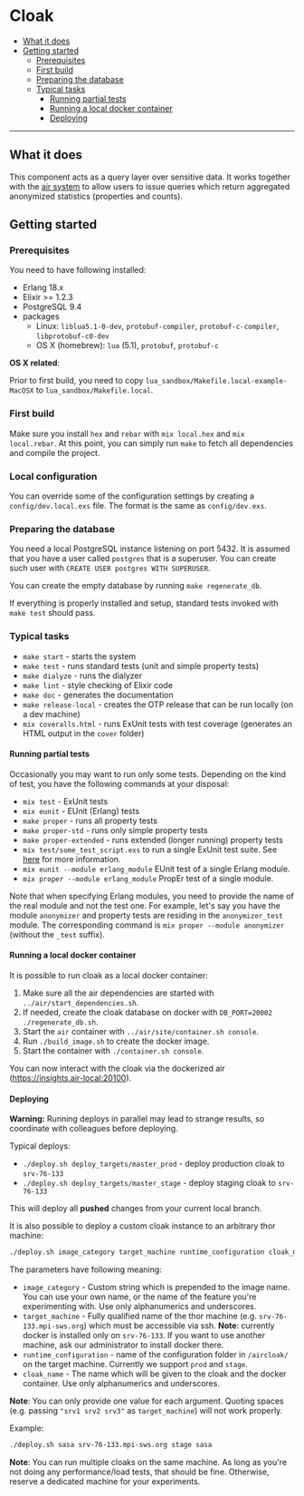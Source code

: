 # Cloak

- [What it does](#what-it-does)
- [Getting started](#getting-started)
    - [Prerequisites](#prerequisites)
    - [First build](#first-build)
    - [Preparing the database](#preparing-the-database)
    - [Typical tasks](#typical-tasks)
        - [Running partial tests](#running-partial-tests)
        - [Running a local docker container](#running-a-local-docker-container)
        - [Deploying](#deploying)

----------------------


## What it does

This component acts as a query layer over sensitive data. It works together with the [air system](../air/) to allow users to issue queries which return aggregated anonymized statistics (properties and counts).


## Getting started

### Prerequisites

You need to have following installed:

- Erlang 18.x
- Elixir >= 1.2.3
- PostgreSQL 9.4
- packages
    - Linux: `liblua5.1-0-dev`, `protobuf-compiler`, `protobuf-c-compiler`, `libprotobuf-c0-dev`
    - OS X (homebrew): `lua` (5.1), `protobuf`, `protobuf-c`


__OS X related__:

Prior to first build, you need to copy `lua_sandbox/Makefile.local-example-MacOSX` to `lua_sandbox/Makefile.local`.


### First build

Make sure you install `hex` and `rebar` with `mix local.hex` and `mix local.rebar`. At this point, you can simply run `make` to fetch all dependencies and compile the project.

### Local configuration

You can override some of the configuration settings by creating a `config/dev.local.exs` file. The format is the same as `config/dev.exs`.

### Preparing the database

You need a local PostgreSQL instance listening on port 5432. It is assumed that you have a user called `postgres` that is a superuser. You can create such user with `CREATE USER postgres WITH SUPERUSER`.

You can create the empty database by running `make regenerate_db`.

If everything is properly installed and setup, standard tests invoked with `make test` should pass.


### Typical tasks

- `make start` - starts the system
- `make test` - runs standard tests (unit and simple property tests)
- `make dialyze` - runs the dialyzer
- `make lint` - style checking of Elixir code
- `make doc` - generates the documentation
- `make release-local` - creates the OTP release that can be run locally (on a dev machine)
- `mix coveralls.html` - runs ExUnit tests with test coverage (generates an HTML output in the `cover` folder)


#### Running partial tests

Occasionally you may want to run only some tests. Depending on the kind of test, you have the following commands at your disposal:

- `mix test` - ExUnit tests
- `mix eunit` - EUnit (Erlang) tests
- `make proper` - runs all property tests
- `make proper-std` - runs only simple property tests
- `make proper-extended` - runs extended (longer running) property tests
- `mix test/some_test_script.exs` to run a single ExUnit test suite. See [here](http://elixir-lang.org/docs/stable/mix/Mix.Tasks.Test.html) for more information.
- `mix eunit --module erlang_module` EUnit test of a single Erlang module.
- `mix proper --module erlang_module` PropEr test of a single module.

Note that when specifying Erlang modules, you need to provide the name of the real module and not the test one. For example, let's say you have the module `anonymizer` and property tests are residing in the `anonymizer_test` module. The corresponding command is `mix proper --module anonymizer` (without the `_test` suffix).

#### Running a local docker container

It is possible to run cloak as a local docker container:

1. Make sure all the air dependencies are started with `../air/start_dependencies.sh`.
2. If needed, create the cloak database on docker with `DB_PORT=20002 ./regenerate_db.sh`.
3. Start the `air` container with `../air/site/container.sh console`.
4. Run `./build_image.sh` to create the docker image.
5. Start the container with `./container.sh console`.

You can now interact with the cloak via the dockerized air (https://insights.air-local:20100).

#### Deploying

__Warning:__ Running deploys in parallel may lead to strange results, so coordinate with colleagues before deploying.

Typical deploys:

- `./deploy.sh deploy_targets/master_prod` - deploy production cloak to `srv-76-133`
- `./deploy.sh deploy_targets/master_stage` - deploy staging cloak to `srv-76-133`

This will deploy all __pushed__ changes from your current local branch.

It is also possible to deploy a custom cloak instance to an arbitrary thor machine:

```bash
./deploy.sh image_category target_machine runtime_configuration cloak_name
```

The parameters have following meaning:

- `image_category` - Custom string which is prepended to the image name. You can use your own name, or the name of the feature you're experimenting with. Use only alphanumerics and underscores.
- `target_machine` - Fully qualified name of the thor machine (e.g. `srv-76-133.mpi-sws.org`) which must be accessible via ssh. __Note__: currently docker is installed only on `srv-76-133`. If you want to use another machine, ask our administrator to install docker there.
- `runtime_configuration` - name of the configuration folder in `/aircloak/` on the target machine. Currently we support `prod` and `stage`.
- `cloak_name` - The name which will be given to the cloak and the docker container. Use only alphanumerics and underscores.

__Note__: You can only provide one value for each argument. Quoting spaces (e.g. passing `"srv1 srv2 srv3"` as `target_machine`) will not work properly.

Example:

```bash
./deploy.sh sasa srv-76-133.mpi-sws.org stage sasa
```

__Note__: You can run multiple cloaks on the same machine. As long as you're not doing any performance/load tests, that should be fine. Otherwise, reserve a dedicated machine for your experiments.
